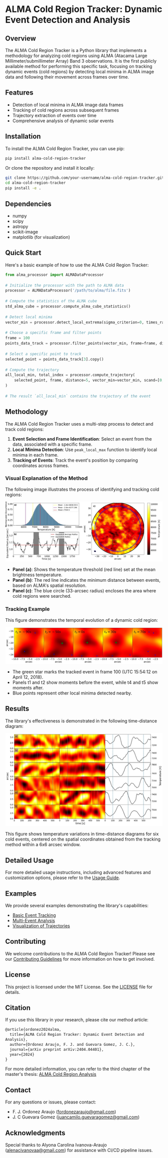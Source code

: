 # ALMA Cold Region Tracker: Dynamic Event Detection and Analysis

## Overview

The ALMA Cold Region Tracker is a Python library that implements a methodology for analyzing cold regions using ALMA (Atacama Large Millimeter/submillimeter Array) Band 3 observations. It is the first publicly available method for performing this specific task, focusing on tracking dynamic events (cold regions) by detecting local minima in ALMA image data and following their movement across frames over time.

## Features

- Detection of local minima in ALMA image data frames
- Tracking of cold regions across subsequent frames
- Trajectory extraction of events over time
- Comprehensive analysis of dynamic solar events

## Installation

To install the ALMA Cold Region Tracker, you can use pip:

```bash
pip install alma-cold-region-tracker
```

Or clone the repository and install it locally:

```bash
git clone https://github.com/your-username/alma-cold-region-tracker.git
cd alma-cold-region-tracker
pip install -e .
```

## Dependencies

- numpy
- scipy
- astropy
- scikit-image
- matplotlib (for visualization)

## Quick Start

Here's a basic example of how to use the ALMA Cold Region Tracker:

```python
from alma_processor import ALMADataProcessor

# Initialize the processor with the path to ALMA data
processor = ALMADataProcessor('/path/to/alma/file.fits')

# Compute the statistics of the ALMA cube
std_alma_cube = processor.compute_alma_cube_statistics()

# Detect local minima
vector_min = processor.detect_local_extrema(sigma_criterion=0, times_radio=2)

# Choose a specific frame and filter points
frame = 100
points_data_track = processor.filter_points(vector_min, frame=frame, distance_threshold=110)

# Select a specific point to track
selected_point = points_data_track[3].copy()

# Compute the trajectory
all_local_min, total_index = processor.compute_trajectory(
    selected_point, frame, distance=5, vector_min=vector_min, scand=[0, processor.almacube.shape[0]]
)

# The result `all_local_min` contains the trajectory of the event
```

## Methodology

The ALMA Cold Region Tracker uses a multi-step process to detect and track cold regions:

1. **Event Selection and Frame Identification**: Select an event from the data, associated with a specific frame.
2. **Local Minima Detection**: Use `peak_local_max` function to identify local minima in each frame.
3. **Tracking of Events**: Track the event's position by comparing coordinates across frames.

### Visual Explanation of the Method

The following image illustrates the process of identifying and tracking cold regions:

![Method Explanation](https://github.com/JavierOrdonezA/ALMA-Cold-Region-Tracker-Dynamic-Event-Detection-and-Analysis/blob/main/example_how_to_use/data_select_minimum.jpg)

- **Panel (a)**: Shows the temperature threshold (red line) set at the mean brightness temperature.
- **Panel (b)**: The red line indicates the minimum distance between events, based on ALMA's spatial resolution.
- **Panel (c)**: The blue circle (33-arcsec radius) encloses the area where cold regions were searched.

### Tracking Example

This figure demonstrates the temporal evolution of a dynamic cold region:

![Tracking Example](https://github.com/JavierOrdonezA/ALMA-Cold-Region-Tracker-Dynamic-Event-Detection-and-Analysis/blob/main/example_how_to_use/example_tracking.jpg)

- The green star marks the tracked event in frame 100 (UTC 15:54:12 on April 12, 2018).
- Panels t1 and t2 show moments before the event, while t4 and t5 show moments after.
- Blue points represent other local minima detected nearby.

## Results

The library's effectiveness is demonstrated in the following time-distance diagram:

![Time-Distance Diagram](https://github.com/JavierOrdonezA/ALMA-Cold-Region-Tracker-Dynamic-Event-Detection-and-Analysis/blob/main/example_how_to_use/alma_time_distance_var.jpg)

This figure shows temperature variations in time-distance diagrams for six cold events, centered on the spatial coordinates obtained from the tracking method within a 6x6 arcsec window.

## Detailed Usage

For more detailed usage instructions, including advanced features and customization options, please refer to the [Usage Guide](docs/usage_guide.md).

## Examples

We provide several examples demonstrating the library's capabilities:

- [Basic Event Tracking](examples/basic_tracking.py)
- [Multi-Event Analysis](examples/multi_event_analysis.py)
- [Visualization of Trajectories](examples/trajectory_visualization.py)

## Contributing

We welcome contributions to the ALMA Cold Region Tracker! Please see our [Contributing Guidelines](CONTRIBUTING.md) for more information on how to get involved.

## License

This project is licensed under the MIT License. See the [LICENSE](LICENSE) file for details.

## Citation

If you use this library in your research, please cite our method article:

```
@article{ordonez2024alma,
  title={ALMA Cold Region Tracker: Dynamic Event Detection and Analysis},
  author={Ordonez Araujo, F. J. and Guevara Gomez, J. C.},
  journal={arXiv preprint arXiv:2404.04401},
  year={2024}
}
```

For more detailed information, you can refer to the third chapter of the master's thesis: [ALMA Cold Region Analysis](https://repositorio.unal.edu.co/handle/unal/85838)

## Contact

For any questions or issues, please contact:

- F. J. Ordonez Araujo (fordonezaraujo@gmail.com)
- J. C Guevara Gomez (juancamilo.guevaragomez@gmail.com)

## Acknowledgments

Special thanks to Alyona Carolina Ivanova-Araujo (alenacivanovaa@gmail.com) for assistance with CI/CD pipeline issues.
